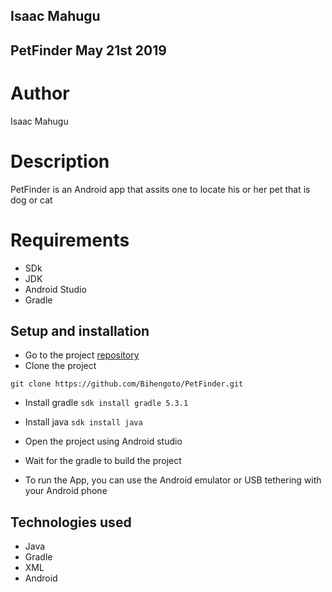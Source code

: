 ## Isaac Mahugu
## PetFinder May 21st 2019

# Author
Isaac Mahugu

# Description
PetFinder is an Android app that assits one to locate his or her pet that is dog or cat

# Requirements

* SDk
* JDK
* Android Studio
* Gradle

## Setup and installation
* Go to the project [repository](https://github.com/Bihengoto/PetFinder/tree/weekOne)
* Clone the project

```git clone https://github.com/Bihengoto/PetFinder.git```

* Install gradle
```sdk install gradle 5.3.1```
* Install java
```sdk install java```
* Open the project using Android studio
* Wait for the gradle to build the project

* To run the App, you can use the Android emulator or USB tethering with your Android phone

## Technologies used
* Java
* Gradle
* XML
* Android